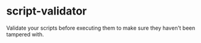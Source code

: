 # script-validator
Validate your scripts before executing them to make sure they haven't been tampered with.
